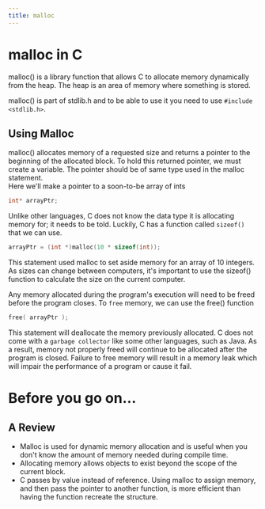 ```yaml
---
title: malloc
---
```

# malloc in C
malloc() is a library function that allows C to allocate memory dynamically from the heap. The heap is an area of memory where something is stored.

malloc() is part of stdlib.h and to be able to use it you need to use `#include <stdlib.h>`.

## Using Malloc
malloc() allocates memory of a requested size and returns a pointer to the beginning of the allocated block. To hold this returned pointer, we must create a variable. The pointer should be of same type used in the malloc statement.  
Here we'll make a pointer to a soon-to-be array of ints
```C
int* arrayPtr;
```
Unlike other languages, C does not know the data type it is allocating memory for; it needs to be told. Luckily, C has a function called `sizeof()` that we can use.
```C
arrayPtr = (int *)malloc(10 * sizeof(int));
```
This statement used malloc to set aside memory for an array of 10 integers. As sizes can change between computers, it's important to use the sizeof() function to calculate the size on the current computer.  

Any memory allocated during the program's execution will need to be freed before the program closes. To `free` memory, we can use the free() function
```C
free( arrayPtr );
```
This statement will deallocate the memory previously allocated. C does not come with a `garbage collector` like some other languages, such as Java. As a result, memory not properly freed will continue to be allocated after the program is closed. Failure to free memory will result in a memory leak which will impair the performance of a program or cause it fail.

# Before you go on...
## A Review
* Malloc is used for dynamic memory allocation and is useful when you don't know the amount of memory needed during compile time.
* Allocating memory allows objects to exist beyond the scope of the current block.
* C passes by value instead of reference. Using malloc to assign memory, and then pass the pointer to another function, is more efficient than having the function recreate the structure.

